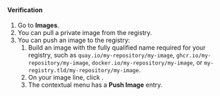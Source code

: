#### Verification

1. Go to **<Icon icon="fa-solid fa-cloud" size="lg" /> Images**.
1. You can pull a private image from the registry.
1. You can push an image to the registry:
   1. Build an image with the fully qualified name required for your registry, such as `quay.io/my-repository/my-image`, `ghcr.io/my-repository/my-image`, `docker.io/my-repository/my-image`, or `my-registry.tld/my-repository/my-image`.
   1. On your image line, click **<Icon icon="fa-solid fa-ellipsis-v" size="lg" />**.
   1. The contextual menu has a **<Icon icon="fa-solid fa-arrow-up" size="lg" />Push Image** entry.
